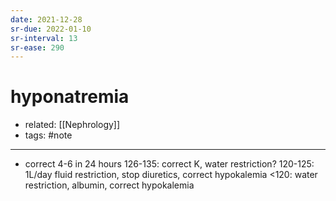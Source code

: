 ```yaml
---
date: 2021-12-28
sr-due: 2022-01-10
sr-interval: 13
sr-ease: 290
---
```


# hyponatremia

- related: [[Nephrology]]
- tags: #note
---

- correct 4-6 in 24 hours 126-135: correct K, water restriction? 120-125: 1L/day fluid restriction, stop diuretics, correct hypokalemia <120: water restriction, albumin, correct hypokalemia
